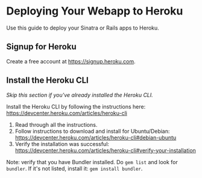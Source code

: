 # Deploying Your Webapp to Heroku

Use this guide to deploy your Sinatra or Rails apps to Heroku.

## Signup for Heroku

Create a free account at https://signup.heroku.com.

## Install the Heroku CLI

_Skip this section if you've already installed the Heroku CLI._

Install the Heroku CLI by following the instructions here: https://devcenter.heroku.com/articles/heroku-cli
1. Read through all the instructions.
1. Follow instructions to download and install for Ubuntu/Debian: https://devcenter.heroku.com/articles/heroku-cli#debian-ubuntu
1. Verify the installation was successful: https://devcenter.heroku.com/articles/heroku-cli#verify-your-installation

Note: verify that you have Bundler installed. Do `gem list` and look for `bundler`. If it's not listed, install it: `gem install bundler`.

